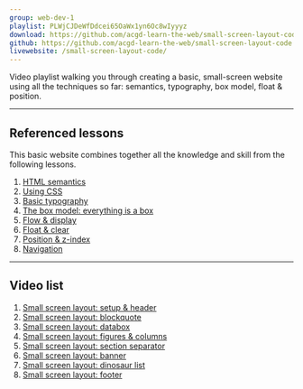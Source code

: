 ```yaml
---
group: web-dev-1
playlist: PLWjCJDeWfDdcei65OaWx1yn6Oc8wIyyyz
download: https://github.com/acgd-learn-the-web/small-screen-layout-code/archive/master.zip
github: https://github.com/acgd-learn-the-web/small-screen-layout-code
livewebsite: /small-screen-layout-code/
---
```


Video playlist walking you through creating a basic, small-screen website using all the techniques so far: semantics, typography, box model, float & position.

---

## Referenced lessons

This basic website combines together all the knowledge and skill from the following lessons.

1. [HTML semantics](/topics/html-semantics/)
2. [Using CSS](/topics/using-css/)
3. [Basic typography](/topics/basic-typography/)
4. [The box model: everything is a box](/topics/box-model/)
5. [Flow & display](/topics/flow-display/)
6. [Float & clear](/topics/float-clear/)
7. [Position & z-index](/topics/position-zindex/)
8. [Navigation](/topics/navigation/)

---

## Video list

1. [Small screen layout: setup & header](https://www.youtube.com/watch?v=2piHhnTZUhA&list=PLWjCJDeWfDdcei65OaWx1yn6Oc8wIyyyz&index=1)
2. [Small screen layout: blockquote](https://www.youtube.com/watch?v=VGmC7KSps98&list=PLWjCJDeWfDdcei65OaWx1yn6Oc8wIyyyz&index=2)
3. [Small screen layout: databox](https://www.youtube.com/watch?v=XZ4rfPlnQ9w&list=PLWjCJDeWfDdcei65OaWx1yn6Oc8wIyyyz&index=3)
4. [Small screen layout: figures & columns](https://www.youtube.com/watch?v=CQrnKzOCVGU&list=PLWjCJDeWfDdcei65OaWx1yn6Oc8wIyyyz&index=4)
5. [Small screen layout: section separator](https://www.youtube.com/watch?v=bukwC4fgrqI&list=PLWjCJDeWfDdcei65OaWx1yn6Oc8wIyyyz&index=5)
6. [Small screen layout: banner](https://www.youtube.com/watch?v=DKTk3tZ2wKM&list=PLWjCJDeWfDdcei65OaWx1yn6Oc8wIyyyz&index=6)
7. [Small screen layout: dinosaur list](https://www.youtube.com/watch?v=JDANe9Dlbfo&list=PLWjCJDeWfDdcei65OaWx1yn6Oc8wIyyyz&index=7)
8. [Small screen layout: footer](https://www.youtube.com/watch?v=-UCPO7iB564&index=8&list=PLWjCJDeWfDdcei65OaWx1yn6Oc8wIyyyz)
